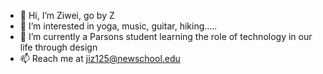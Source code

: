 - 👋 Hi, I’m Ziwei, go by Z
- 👀 I’m interested in yoga, music, guitar, hiking.....
- 🌱 I’m currently a Parsons student learning the role of technology in our life through design 
- 📫 Reach me at jiz125@newschool.edu

<!---
jiz125/jiz125 is a ✨ special ✨ repository because its `README.md` (this file) appears on your GitHub profile.
You can click the Preview link to take a look at your changes.
--->
